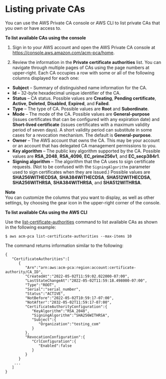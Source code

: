 # Listing private CAs<a name="list-CAs"></a>

You can use the AWS Private CA console or AWS CLI to list private CAs that you own or have access to\.

**To list available CAs using the console**

1. Sign in to your AWS account and open the AWS Private CA console at [https://console\.aws\.amazon\.com/acm\-pca/home](https://console.aws.amazon.com/acm-pca/home)\.

1. Review the information in the **Private certificate authorities** list\. You can navigate through multiple pages of CAs using the page numbers at upper\-right\. Each CA occupies a row with some or all of the following columns displayed for each one: 
+ **Subject** – Summary of distinguished name information for the CA\.
+ **Id** – 32\-byte hexadecimal unique identifier of the CA\.
+ **Status** – CA status\. Possible values are **Creating**, **Pending certificate**, **Active**, **Deleted**, **Disabled**, **Expired**, and **Failed**\.
+ **Type** – The type of CA\. Possible values are **Root** and **Subordinate**\.
+ **Mode** – The mode of the CA\. Possible values are **General\-purpose** \(issues certificates that can be configured with any expiration date\) and **Short\-lived certificate** \(issues certificates with a maximum validity period of seven days\)\. A short validity period can substitute in some cases for a revocation mechanism\. The default is **General\-purpose**\.
+ **Owner** – The AWS account that owns the CA\. This may be your account or an account that has delegated CA management permissions to you\.
+ **Key algorithm** – The public key algorithm supported by the CA\. Possible values are **RSA\_2048**, **RSA\_4096**, **EC\_prime256v1**, and **EC\_secp384r1**\.
+ **Signing algorithm** – The algorithm that the CA uses to sign certificate requests\. \(Not to be confused with the `SigningAlgorithm` parameter used to sign certificates when they are issued\.\) Possible values are **SHA256WITHECDSA**, **SHA384WITHECDSA**, **SHA512WITHECDSA**, **SHA256WITHRSA**, **SHA384WITHRSA**, and **SHA512WITHRSA**\.

**Note**  
You can customize the columns that you want to display, as well as other settings, by choosing the gear icon in the upper\-right corner of the console\. 

**To list available CAs using the AWS CLI**

Use the [list\-certificate\-authorities](https://docs.aws.amazon.com/cli/latest/reference/acm-pca/list-certificate-authorities.html) command to list available CAs as shown in the following example:

```
$ aws acm-pca list-certificate-authorities --max-items 10
```

The command returns information similar to the following:

```
{
   "CertificateAuthorities":[
      {
         "Arn":"arn:aws:acm-pca:region:account:certificate-authority/CA_ID",
         "CreatedAt":"2022-05-02T11:59:02.022000-07:00",
         "LastStateChangeAt":"2022-05-02T11:59:18.498000-07:00",
         "Type":"ROOT",
         "Serial":"serial_number",
         "Status":"ACTIVE",
         "NotBefore":"2022-05-02T10:59:17-07:00",
         "NotAfter":"2032-05-02T11:59:17-07:00",
         "CertificateAuthorityConfiguration":{
            "KeyAlgorithm":"RSA_2048",
            "SigningAlgorithm":"SHA256WITHRSA",
            "Subject":{
               "Organization":"testing_com"
            }
         },
         "RevocationConfiguration":{
            "CrlConfiguration":{
               "Enabled":false
            }
         }
      }
	...
   ]
}
```